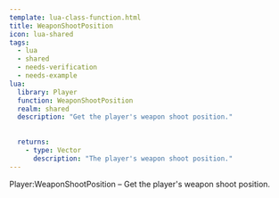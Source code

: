 ```yaml
---
template: lua-class-function.html
title: WeaponShootPosition
icon: lua-shared
tags:
  - lua
  - shared
  - needs-verification
  - needs-example
lua:
  library: Player
  function: WeaponShootPosition
  realm: shared
  description: "Get the player's weapon shoot position."
  
  
  returns:
    - type: Vector
      description: "The player's weapon shoot position."
---
```


<div class="lua__search__keywords">
Player:WeaponShootPosition &#x2013; Get the player's weapon shoot position.
</div>
